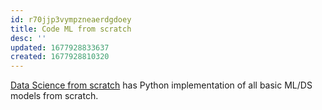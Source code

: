 ```yaml
---
id: r70jjp3vympzneaerdgdoey
title: Code ML from scratch
desc: ''
updated: 1677928833637
created: 1677928810320
---
```

[Data Science from scratch](https://drive.google.com/file/d/13uxFuAwgTGjAwPiKqyBjCz-CVoSXAx_i/view?usp=share_link) has Python implementation of all basic ML/DS models from scratch.